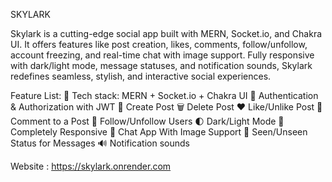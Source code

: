 SKYLARK

Skylark is a cutting-edge social app built with MERN, Socket.io, and Chakra UI. It offers features like post creation, likes, comments, follow/unfollow, account freezing, and real-time chat with image support. Fully responsive with dark/light mode, message statuses, and notification sounds, Skylark redefines seamless, stylish, and interactive social experiences. 

Feature List:
🌟 Tech stack: MERN + Socket.io + Chakra UI
🎃 Authentication & Authorization with JWT
📝 Create Post
🗑️ Delete Post
❤️ Like/Unlike Post
💬 Comment to a Post
👥 Follow/Unfollow Users
🌓 Dark/Light Mode
📱 Completely Responsive
💬 Chat App With Image Support
👀 Seen/Unseen Status for Messages
🔊 Notification sounds

Website : https://skylark.onrender.com
